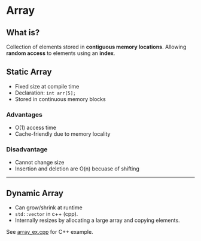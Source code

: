 # Array 

## What is?
Collection of elements stored in **contiguous memory locations**.
Allowing **random access** to elements using an **index**.

## Static Array
- Fixed size at compile time
- Declaration: `int arr[5];`
- Stored in continuous memory blocks 

### Advantages
- O(1) access time
- Cache-friendly due to memory locality

### Disadvantage
- Cannot change size
- Insertion and deletion are O(n) becuase of shifting

---

## Dynamic Array
- Can grow/shrink at runtime
- `std::vector` in c++ (cpp).
- Internally resizes by allocating a large array and copying elements.

See [array_ex.cpp](code/array_ex.cpp) for C++ example.
